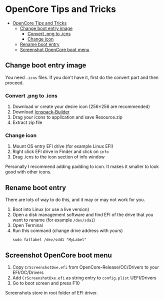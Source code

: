 # OpenCore Tips and Tricks

- [OpenCore Tips and Tricks](#opencore-tips-and-tricks)
  - [Change boot entry image](#change-boot-entry-image)
    - [Convert .png to .icns](#convert-png-to-icns)
    - [Change icon](#change-icon)
  - [Rename boot entry](#rename-boot-entry)
  - [Screenshot OpenCore boot menu](#screenshot-opencore-boot-menu)

## Change boot entry image

You need `.icns` files. If you don't have it, first do the convert part and then proceed.

### Convert .png to .icns
1. Download or create your desire icon (256×256 are recommended)
2. Download [Icnspack-Builder](https://github.com/chris1111/Icnspack-Builder)
3. Drag your icons to application and save Resource.zip
4. Extract zip file

### Change icon
1. Mount OS entry EFI drive (for example Linux EFI)
2. Right click EFI drive in Finder and click on `info`
3. Drag .icns to the icon section of info window

Personally I recommend adding padding to icon. It makes it smaller to look good with other icons.

## Rename boot entry
There are lots of way to do this, and it may or may not work for you.

1. Boot into Linux (or use a live version)
2. Open a disk management software and find EFI of the drive that you want to rename (for example `/dev/sda1`)
3. Open Terminal
4. Run this command (change drive address with yours)
    ```
    sudo fatlabel /dev/sdd1 "MyLabel"
    ```


## Screenshot OpenCore boot menu

1. Copy `CrScreenshotDxe.efi` from OpenCore-Release/OC/Drivers to your EFI/OC/Drivers
2. Add `CrScreenshotDxe.efi` as string entry to `config.plist` UEFI/Drivers
3. Go to boot screen and press F10

Screenshots store in root folder of EFI driver.